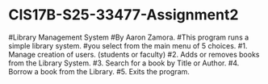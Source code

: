 # CIS17B-S25-33477-Assignment2
#Library Management System
#By Aaron Zamora.
#This program runs a simple library system.
#you select from the main menu of 5 choices.
#1. Manage creation of users. (students or faculty)
#2. Adds or removes books from the Library System.
#3. Search for a book by Title or Author.
#4. Borrow a book from the Library.
#5. Exits the program.
